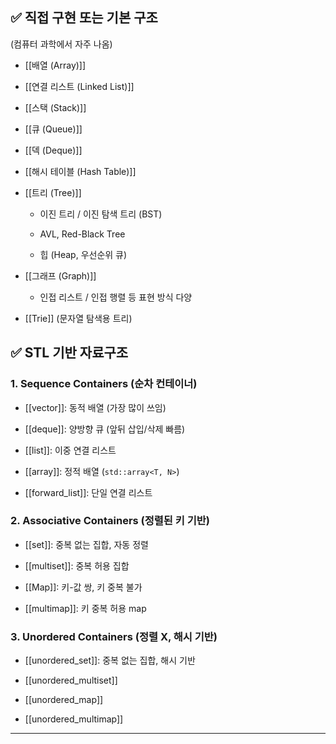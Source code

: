 
## ✅ 직접 구현 또는 기본 구조

(컴퓨터 과학에서 자주 나옴)

- [[배열 (Array)]]
    
- [[연결 리스트 (Linked List)]]
    
- [[스택 (Stack)]]
    
- [[큐 (Queue)]]
    
- [[덱 (Deque)]]
    
- [[해시 테이블 (Hash Table)]]
    
- [[트리 (Tree)]]
    
    - 이진 트리 / 이진 탐색 트리 (BST)
        
    - AVL, Red-Black Tree
        
    - 힙 (Heap, 우선순위 큐)
        
- [[그래프 (Graph)]]
    
    - 인접 리스트 / 인접 행렬 등 표현 방식 다양
        
- [[Trie]] (문자열 탐색용 트리)


## ✅ STL 기반 자료구조

### 1. **Sequence Containers** (순차 컨테이너)

- [[vector]]: 동적 배열 (가장 많이 쓰임)
    
- [[deque]]: 양방향 큐 (앞뒤 삽입/삭제 빠름)
    
- [[list]]: 이중 연결 리스트
    
- [[array]]: 정적 배열 (`std::array<T, N>`)
    
- [[forward_list]]: 단일 연결 리스트
    

### 2. **Associative Containers** (정렬된 키 기반)

- [[set]]: 중복 없는 집합, 자동 정렬
    
- [[multiset]]: 중복 허용 집합
    
- [[Map]]: 키-값 쌍, 키 중복 불가
    
- [[multimap]]: 키 중복 허용 map
    

### 3. **Unordered Containers** (정렬 X, 해시 기반)

- [[unordered_set]]: 중복 없는 집합, 해시 기반
    
- [[unordered_multiset]]
    
- [[unordered_map]]
    
- [[unordered_multimap]]
    

---

